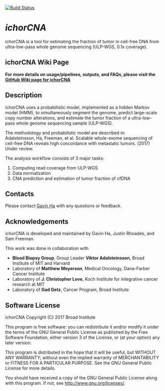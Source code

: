 [![Build Status](https://travis-ci.org/broadinstitute/ichorCNA.svg?branch=master)](https://travis-ci.org/broadinstitute/ichorCNA)

# *ichorCNA*
ichorCNA is a tool for estimating the fraction of tumor in cell-free DNA from ultra-low-pass whole genome sequencing (ULP-WGS, 0.1x coverage). 

## ichorCNA Wiki Page
**For more details on usage/pipelines, outputs, and FAQs, please visit the [GitHub Wiki page for ichorCNA](https://github.com/broadinstitute/ichorCNA/wiki)**

## Description
ichorCNA uses a probabilistic model, implemented as a hidden Markov model (HMM), to simultaneously segment the genome, predict large-scale copy number alterations, and estimate the tumor fraction of a ultra-low-pass whole genome sequencing sample (ULP-WGS). 

The methodology and probabilistic model are described in:  
Adalsteinsson, Ha, Freeman, et al. Scalable whole-exome sequencing of cell-free DNA reveals high concordance with metastatic tumors. (2017) Under review.

The analysis workflow consists of 3 major tasks:  
1. Computing read coverage from ULP-WGS  
2. Data normalization  
3. CNA prediction and estimation of tumor fraction of cfDNA

## Contacts
Please contact [Gavin Ha](gavinha@broadinstitute.org) with any questions or feedback.

## Acknowledgements
ichorCNA is developed and maintained by Gavin Ha, Justin Rhoades, and Sam Freeman.  

This work was done in collaboration with  
- **Blood Biopsy Group**, Group Leader **Viktor Adalsteinsson**, Broad Institute of MIT and Harvard
- Laboratory of **Matthew Meyerson**, Medical Oncology, Dana-Farber Cancer Institute
- Laboratory of **J. Christopher Love**, Koch Institute for integrative cancer research at MIT
- Laboratory of **Gad Getz**, Cancer Program, Broad Institute

## Software License
ichorCNA
Copyright (C) 2017  Broad Institute

This program is free software: you can redistribute it and/or modify
it under the terms of the GNU General Public License as published by
the Free Software Foundation, either version 3 of the License, or
(at your option) any later version.

This program is distributed in the hope that it will be useful,
but WITHOUT ANY WARRANTY; without even the implied warranty of
MERCHANTABILITY or FITNESS FOR A PARTICULAR PURPOSE.  See the
GNU General Public License for more details.

You should have received a copy of the GNU General Public License
along with this program.  If not, see <http://www.gnu.org/licenses/>.
